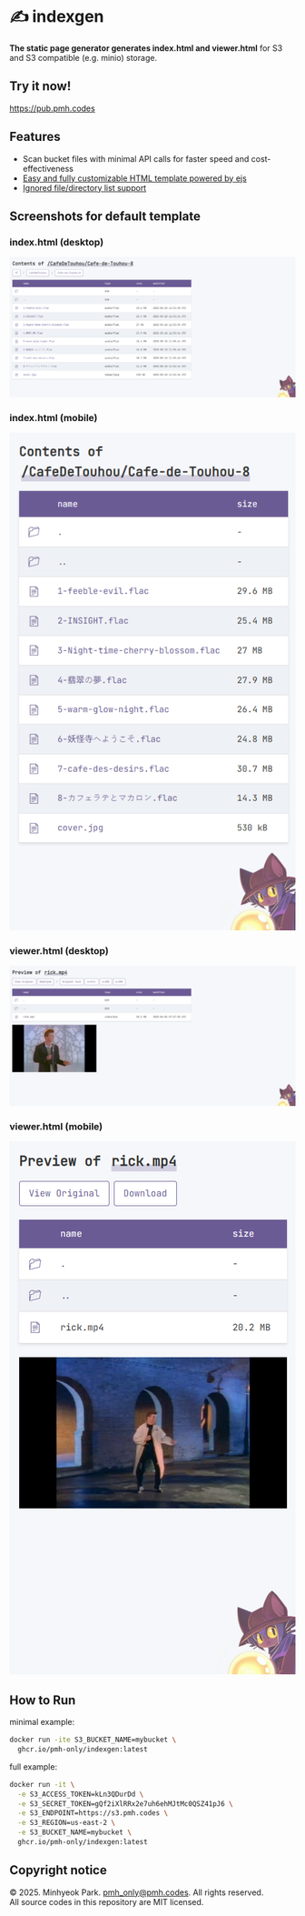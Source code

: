 # ✍️ indexgen
**The static page generator generates index.html and viewer.html** for S3 and S3 compatible (e.g. minio) storage.

## Try it now!
https://pub.pmh.codes

## Features
* Scan bucket files with minimal API calls for faster speed and cost-effectiveness
* [Easy and fully customizable HTML template powered by ejs](./templates/)
* [Ignored file/directory list support](./configs/ignore)

## Screenshots for default template
### index.html (desktop)
![index.html screenshot](./docs/index_screenshot.png)

### index.html (mobile)
![index.html mobile screenshot](./docs/index_screenshot_mobile.png)

### viewer.html (desktop)
![viewer.html screenshot](./docs/viewer_screenshot.png)

### viewer.html (mobile)
![viewer.html mobile screenshot](./docs/viewer_screenshot_mobile.png)


## How to Run
minimal example:
```sh
docker run -ite S3_BUCKET_NAME=mybucket \
  ghcr.io/pmh-only/indexgen:latest
```

full example:
```sh
docker run -it \
  -e S3_ACCESS_TOKEN=kLn3QDurDd \
  -e S3_SECRET_TOKEN=gQf2iXlRRx2e7uh6ehMJtMc0QSZ41pJ6 \
  -e S3_ENDPOINT=https://s3.pmh.codes \
  -e S3_REGION=us-east-2 \
  -e S3_BUCKET_NAME=mybucket \
  ghcr.io/pmh-only/indexgen:latest
```

## Copyright notice
&copy; 2025. Minhyeok Park. <pmh_only@pmh.codes>. All rights reserved.\
All source codes in this repository are MIT licensed.
